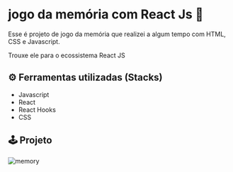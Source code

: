 # jogo da memória com React Js 🎲

<p>Esse é projeto de jogo da memória que realizei a algum tempo com HTML, CSS e Javascript.</p>
<p>Trouxe ele para o ecossistema React JS</p>

## ⚙️ Ferramentas utilizadas (Stacks)
<ul>
  <li>Javascript</li>
  <li>React</li>
  <li>React Hooks</li>
  <li>CSS</li>
</ul>

## 🕹️ Projeto

![memory](https://user-images.githubusercontent.com/95317866/180849282-bfe992a7-073b-43f7-8d00-f4b164f30f6f.gif)
